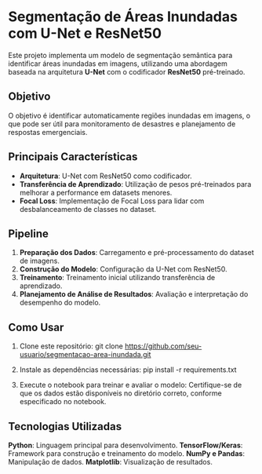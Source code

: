 # Segmentação de Áreas Inundadas com U-Net e ResNet50

Este projeto implementa um modelo de segmentação semântica para identificar áreas inundadas em imagens, utilizando uma abordagem baseada na arquitetura **U-Net** com o codificador **ResNet50** pré-treinado.

## Objetivo
O objetivo é identificar automaticamente regiões inundadas em imagens, o que pode ser útil para monitoramento de desastres e planejamento de respostas emergenciais.

## Principais Características
- **Arquitetura**: U-Net com ResNet50 como codificador.
- **Transferência de Aprendizado**: Utilização de pesos pré-treinados para melhorar a performance em datasets menores.
- **Focal Loss**: Implementação de Focal Loss para lidar com desbalanceamento de classes no dataset.

## Pipeline
1. **Preparação dos Dados**: Carregamento e pré-processamento do dataset de imagens.
2. **Construção do Modelo**: Configuração da U-Net com ResNet50.
3. **Treinamento**: Treinamento inicial utilizando transferência de aprendizado.
4. **Planejamento de Análise de Resultados**: Avaliação e interpretação do desempenho do modelo.

## Como Usar
1. Clone este repositório:
   git clone https://github.com/seu-usuario/segmentacao-area-inundada.git

2. Instale as dependências necessárias:
   pip install -r requirements.txt

3. Execute o notebook para treinar e avaliar o modelo:
   Certifique-se de que os dados estão disponíveis no diretório correto, conforme especificado no notebook.

## Tecnologias Utilizadas
**Python**: Linguagem principal para desenvolvimento.
**TensorFlow/Keras**: Framework para construção e treinamento do modelo.
**NumPy e Pandas**: Manipulação de dados.
**Matplotlib**: Visualização de resultados.